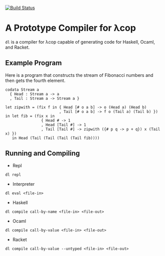 [![Build Status](https://travis-ci.org/zachsully/dl.svg?branch=master)](https://travis-ci.org/zachsully/dl)

# A Prototype Compiler for λcop

`dl` is a compiler for λcop capable of generating code for Haskell, Ocaml, and
Racket.

## Example Program

Here is a program that constructs the stream of Fibonacci numbers and then gets
the fourth element.

```
codata Stream a
  { Head : Stream a -> a
  , Tail : Stream a -> Stream a }

let zipwith = (fix f in { Head [# o a b] -> o (Head a) (Head b)
                        , Tail [# o a b] -> f o (Tail a) (Tail b) })
in let fib = (fix x in
                { Head # -> 1
    	        , Head [Tail #] -> 1
                , Tail [Tail #] -> zipwith ({# p q -> p + q}) x (Tail x) })
   in Head (Tail (Tail (Tail (Tail fib))))
```

## Running and Compiling

* Repl
```
dl repl
```

* Interpreter
```
dl eval <file-in>
```

* Haskell
```
dl compile call-by-name <file-in> <file-out>
```

* Ocaml
```
dl compile call-by-value <file-in> <file-out>
```

* Racket
```
dl compile call-by-value --untyped <file-in> <file-out>
```
